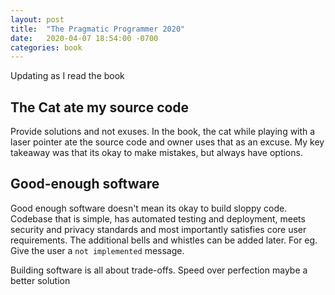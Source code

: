 ```yaml
---
layout: post
title:  "The Pragmatic Programmer 2020"
date:   2020-04-07 18:54:00 -0700
categories: book
---
```


Updating as I read the book

## The Cat ate my source code

Provide solutions and not exuses. In the book, the cat while playing with a laser pointer ate the source code and owner uses that as an excuse. My key takeaway was that its okay to make mistakes, but always have options.

## Good-enough software

Good enough software doesn't mean its okay to build sloppy code. Codebase that is simple, has automated testing and deployment, meets security and privacy standards and most importantly satisfies core user requirements. The additional bells and whistles can be added later. For eg. Give the user a `not implemented` message.

Building software is all about trade-offs. Speed over perfection maybe a better solution

